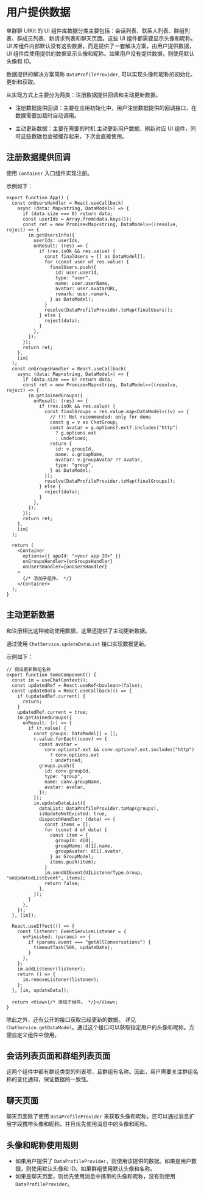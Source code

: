 # 用户提供数据

<Toc />

单群聊 UIKit 的 UI 组件库数据分类主要包括：会话列表、联系人列表、群组列表、群成员列表、新请求列表和聊天页面。这些 UI 组件都需要显示头像和昵称。UI 库组件内部默认没有这些数据，而是提供了一套解决方案，由用户提供数据，UI 组件库使用提供的数据显示头像和昵称。如果用户没有提供数据，则使用默认头像和 ID。

数据提供的解决方案简称 `DataProfileProvider`, 可以实现头像和昵称的初始化、更新和获取。

从实现方式上主要分为两类：注册数据提供回调和主动更新数据。

- 注册数据提供回调：主要在应用初始化中，用户注册数据提供的回调接口，在数据需要加载时自动调用。

- 主动更新数据：主要在需要的时机 主动更新用户数据，刷新对应 UI 组件，同时这些数据也会被缓存起来，下次会直接使用。

## 注册数据提供回调

使用 `Container` 入口组件实现注册。

示例如下：

```tsx
export function App() {
  const onUsersHandler = React.useCallback(
    async (data: Map<string, DataModel>) => {
      if (data.size === 0) return data;
      const userIds = Array.from(data.keys());
      const ret = new Promise<Map<string, DataModel>>((resolve, reject) => {
        im.getUsersInfo({
          userIds: userIds,
          onResult: (res) => {
            if (res.isOk && res.value) {
              const finalUsers = [] as DataModel[];
              for (const user of res.value) {
                finalUsers.push({
                  id: user.userId,
                  type: "user",
                  name: user.userName,
                  avatar: user.avatarURL,
                  remark: user.remark,
                } as DataModel);
              }
              resolve(DataProfileProvider.toMap(finalUsers));
            } else {
              reject(data);
            }
          },
        });
      });
      return ret;
    },
    [im]
  );
  const onGroupsHandler = React.useCallback(
    async (data: Map<string, DataModel>) => {
      if (data.size === 0) return data;
      const ret = new Promise<Map<string, DataModel>>((resolve, reject) => {
        im.getJoinedGroups({
          onResult: (res) => {
            if (res.isOk && res.value) {
              const finalGroups = res.value.map<DataModel>((v) => {
                // !!! Not recommended: only for demo
                const g = v as ChatGroup;
                const avatar = g.options?.ext?.includes("http")
                  ? g.options.ext
                  : undefined;
                return {
                  id: v.groupId,
                  name: v.groupName,
                  avatar: v.groupAvatar ?? avatar,
                  type: "group",
                } as DataModel;
              });
              resolve(DataProfileProvider.toMap(finalGroups));
            } else {
              reject(data);
            }
          },
        });
      });
      return ret;
    },
    [im]
  );

  return (
    <Container
      options={{ appId: "<your app ID>" }}
      onGroupsHandler={onGroupsHandler}
      onUsersHandler={onUsersHandler}
    >
      {/* 添加子组件。 */}
    </Container>
  );
}
```

## 主动更新数据

和注册相比这种被动使用数据，这里还提供了主动更新数据。

通过使用 `ChatService.updateDataList` 接口实现数据更新。

示例如下：

```tsx
// 假设更新群组名称
export function SomeComponent() {
  const im = useChatContext();
  const updatedRef = React.useRef<boolean>(false);
  const updateData = React.useCallback(() => {
    if (updatedRef.current) {
      return;
    }
    updatedRef.current = true;
    im.getJoinedGroups({
      onResult: (r) => {
        if (r.value) {
          const groups: DataModel[] = [];
          r.value.forEach((conv) => {
            const avatar =
              conv.options?.ext && conv.options?.ext.includes("http")
                ? conv.options.ext
                : undefined;
            groups.push({
              id: conv.groupId,
              type: "group",
              name: conv.groupName,
              avatar: avatar,
            });
          });
          im.updateDataList({
            dataList: DataProfileProvider.toMap(groups),
            isUpdateNotExisted: true,
            dispatchHandler: (data) => {
              const items = [];
              for (const d of data) {
                const item = {
                  groupId: d[0],
                  groupName: d[1].name,
                  groupAvatar: d[1].avatar,
                } as GroupModel;
                items.push(item);
              }
              im.sendUIEvent(UIListenerType.Group, "onUpdatedListEvent", items);
              return false;
            },
          });
        }
      },
    });
  }, [im]);

  React.useEffect(() => {
    const listener: EventServiceListener = {
      onFinished: (params) => {
        if (params.event === "getAllConversations") {
          timeoutTask(500, updateData);
        }
      },
    };
    im.addListener(listener);
    return () => {
      im.removeListener(listener);
    };
  }, [im, updateData]);

  return <View>{/* 添加子组件。 */}</View>;
}
```

除此之外，还有公开的接口获取已经更新的数据。 详见 `ChatService.getDataModel`。通过这个接口可以获取指定用户的头像和昵称。方便自定义组件中使用。

## 会话列表页面和群组列表页面

这两个组件中都有群组类型的列表项，且群组有名称。因此，用户需要关注群组名称的变化通知，保证数据的一致性。

## 聊天页面

聊天页面除了使用 `DataProfileProvider` 来获取头像和昵称，还可以通过消息扩展字段携带头像和昵称，并且优先使用消息中的头像和昵称。

## 头像和昵称使用规则

- 如果用户提供了 `DataProfileProvider`，则使用该提供的数据。如果是用户数据，则使用默认头像和 ID。如果群组使用默认头像和名称。
- 如果是聊天页面，则优先使用消息中携带的头像和昵称，没有则使用 `DataProfileProvider`。
